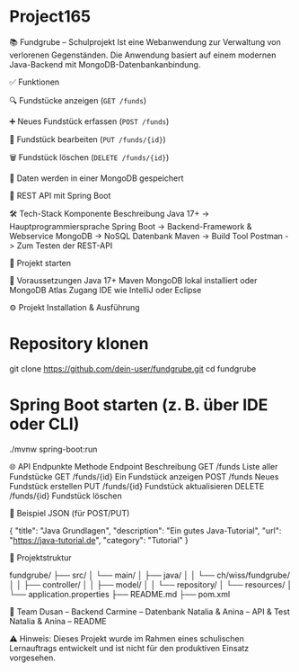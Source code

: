 # Project165


📚 Fundgrube – Schulprojekt
Ist eine Webanwendung zur Verwaltung von verlorenen Gegenständen. Die Anwendung basiert auf einem modernen Java-Backend mit MongoDB-Datenbankanbindung.

✅ Funktionen

🔍 Fundstücke anzeigen (`GET /funds`)

➕ Neues Fundstück erfassen (`POST /funds`)

📝 Fundstück bearbeiten (`PUT /funds/{id}`)

🗑️ Fundstück löschen (`DELETE /funds/{id}`)

💾 Daten werden in einer MongoDB gespeichert


🔗 REST API mit Spring Boot

🛠️ Tech-Stack
Komponente	Beschreibung
Java 17+ -> Hauptprogrammiersprache
Spring Boot	->	Backend-Framework & Webservice
MongoDB	->	NoSQL Datenbank
Maven	->	Build Tool
Postman	->	Zum Testen der REST-API

🚀 Projekt starten

🔧 Voraussetzungen
Java 17+
Maven
MongoDB lokal installiert oder MongoDB Atlas Zugang
IDE wie IntelliJ oder Eclipse

⚙️ Projekt Installation & Ausführung

# Repository klonen
git clone https://github.com/dein-user/fundgrube.git
cd fundgrube

# Spring Boot starten (z. B. über IDE oder CLI)
./mvnw spring-boot:run


🌐 API Endpunkte
Methode	Endpoint	    Beschreibung
GET	    /funds	      Liste aller Fundstücke
GET	    /funds/{id}	  Ein Fundstück anzeigen
POST	  /funds	      Neues Fundstück erstellen
PUT	    /funds/{id}	  Fundstück aktualisieren
DELETE	/funds/{id}	  Fundstück löschen

🧪 Beispiel JSON (für POST/PUT)

{
  "title": "Java Grundlagen",
  "description": "Ein gutes Java-Tutorial",
  "url": "https://java-tutorial.de",
  "category": "Tutorial"
}


📁 Projektstruktur

fundgrube/
├── src/
│   └── main/
│       ├── java/
│       │   └── ch/wiss/fundgrube/
│       │       ├── controller/
│       │       ├── model/
│       │       └── repository/
│       └── resources/
│           └── application.properties
├── README.md
├── pom.xml

👥 Team
Dusan – Backend 
Carmine – Datenbank
Natalia & Anina – API & Test
Natalia & Anina – README 

⚠️ Hinweis: Dieses Projekt wurde im Rahmen eines schulischen Lernauftrags entwickelt und ist nicht für den produktiven Einsatz vorgesehen.
